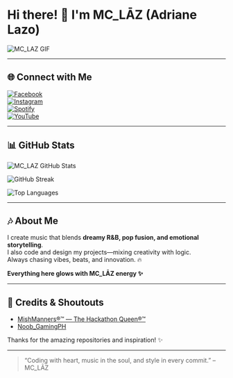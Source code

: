 # Hi there! 👋 I'm **MC_LĀZ (Adriane Lazo)**

![MC_LAZ GIF](https://media.giphy.com/media/v1.Y2lkPTc5MGI3NjExeHF6NWY5OG90M2E5dW45MXp1ZnViNnlsY29xd3p3Zm5yMTNkaWVtOCZlcD12MV9naWZzX3NlYXJjaCZjdD1n/UdDypeNWLse5GigvAY/giphy.gif)

---

## 🌐 Connect with Me

[![Facebook](https://img.shields.io/badge/Facebook-%231877F2?style=for-the-badge&logo=facebook&logoColor=white&labelColor=black&animation=glow)](https://web.facebook.com/Mclaz22/)  
[![Instagram](https://img.shields.io/badge/Instagram-%23E1306C?style=for-the-badge&logo=instagram&logoColor=white&labelColor=black&animation=glow)](https://www.instagram.com/lazo_adriane?igsh=MWJvbWtxY21rZGM4Nw==)  
[![Spotify](https://img.shields.io/badge/Spotify-%231DB954?style=for-the-badge&logo=spotify&logoColor=white&labelColor=black&animation=glow)](https://open.spotify.com/artist/7db0YRsqabz457UecAulDi?si=xGtrgJHmTOqWALHkFKuDlQ)  
[![YouTube](https://img.shields.io/badge/YouTube-%23FF0000?style=for-the-badge&logo=youtube&logoColor=white&labelColor=black&animation=glow)](https://www.youtube.com/@MC_LAZ15?_t=ZS-8zyf78Xw9I7&_r=1)

---

## 📊 GitHub Stats

![MC_LAZ GitHub Stats](https://github-readme-stats.vercel.app/api?username=rucielmaeobias21&show_icons=true&theme=radical&count_private=true)  

![GitHub Streak](https://github-readme-streak-stats.herokuapp.com?user=rucielmaeobias21&theme=radical)  

![Top Languages](https://github-readme-stats.vercel.app/api/top-langs/?username=rucielmaeobias21&layout=compact&theme=radical)

---

## 🎶 About Me

I create music that blends **dreamy R&B, pop fusion, and emotional storytelling**.  
I also code and design my projects—mixing creativity with logic.  
Always chasing vibes, beats, and innovation. 🔥  

**Everything here glows with MC_LĀZ energy ✨**

---

## 🎨 Credits & Shoutouts

- [MishManners®™ — The Hackathon Queen®™](https://github.com/mishmanners)  
- [Noob_GamingPH](https://github.com/noobgamingph)  

Thanks for the amazing repositories and inspiration! ✨

---

> “Coding with heart, music in the soul, and style in every commit.” – MC_LĀZ
